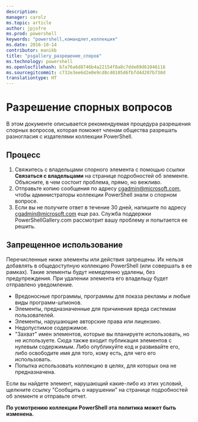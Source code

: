 ```yaml
---
description: 
manager: carolz
ms.topic: article
author: jpjofre
ms.prod: powershell
keywords: "powershell,командлет,коллекция"
ms.date: 2016-10-14
contributor: manikb
title: "psgallery_разрешение_споров"
ms.technology: powershell
ms.openlocfilehash: b7a76a6d8746b4a22154f8a8c7dde89d61046116
ms.sourcegitcommit: c732e3ee6d2e0e9cd8c40105d6fbfd4d207b730d
translationtype: HT
---
```

# <a name="dispute-resolution"></a>Разрешение спорных вопросов

В этом документе описывается рекомендуемая процедура разрешения спорных вопросов, которая поможет членам общества разрешать разногласия с издателями коллекции PowerShell.

## <a name="process"></a>Процесс

1. Свяжитесь с владельцами спорного элемента с помощью ссылки **Связаться с владельцами** на странице подробностей об элементе.
Объясните, в чем состоит проблема, прямо, но вежливо.
2. Отправьте копию сообщения по адресу [cgadmin@microsoft.com](mailto:cgadmin@microsoft.com), чтобы администраторы коллекции PowerShell знали о спорном вопросе.
3. Если вы не получите ответ в течение 30 дней, напишите по адресу [cgadmin@microsoft.com](mailto:cgadmin@microsoft.com) еще раз.
Служба поддержки PowerShellGallery.com рассмотрит вашу проблему и попытается ее решить.


## <a name="prohibited-use"></a>Запрещенное использование

Перечисленные ниже элементы или действия запрещены. Их нельзя добавлять в общедоступную коллекцию PowerShell (или совершать в ее рамках). Такие элементы будут немедленно удалены, без предупреждения.  При удалении элемента его владельцу будет отправлено уведомление.

- Вредоносные программы, программы для показа рекламы и любые виды программ-шпионов.
- Элементы, предназначенные для причинения вреда системам пользователей.
- Элементы, нарушающие авторские права или лицензию.
- Недопустимое содержимое.
- "Захват" имен элементов, которые вы планируете использовать, но не используете. Сюда также входит публикация элементов с нулевым содержимым.
Либо опубликуйте код и развивайте его, либо освободите имя для того, кому есть, для чего его использовать.
- Попытка использовать коллекцию в целях, для которых она не предназначена.


Если вы найдете элемент, нарушающий какие-либо из этих условий, щелкните ссылку "Сообщить о нарушении" на странице подробностей об элементе и отправьте отчет.

**По усмотрению коллекции PowerShell эта политика может быть изменена.**

